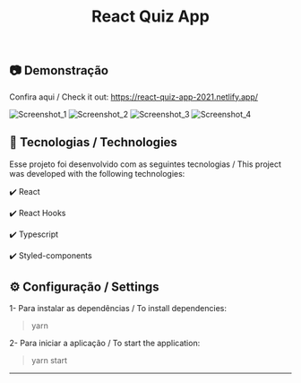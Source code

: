 <h1 align="center">
   React Quiz App
</h1>

<br>

## :camera: Demonstração

Confira aqui / Check it out: https://react-quiz-app-2021.netlify.app/

![Screenshot_1](https://user-images.githubusercontent.com/83718126/131019692-060e86a0-4aa6-4c34-8db3-dae55c131b9f.png)
![Screenshot_2](https://user-images.githubusercontent.com/83718126/131019700-acaba811-bb79-4b8f-b3ee-6a73f2607e20.png)
![Screenshot_3](https://user-images.githubusercontent.com/83718126/131019704-d8ded5d1-fb4f-445a-b48f-9e83eecdf656.png)
![Screenshot_4](https://user-images.githubusercontent.com/83718126/131019709-5fc75320-c7ac-4050-9cb9-4ad05131f4c6.png)

##

## :rocket: Tecnologias / Technologies

Esse projeto foi desenvolvido com as seguintes tecnologias / This project was developed with the following technologies:

✔️ React

✔️ React Hooks

✔️ Typescript

✔️ Styled-components

##

## ⚙ Configuração / Settings

1- Para instalar as dependências / To install dependencies:
> yarn

2- Para iniciar a aplicação / To start the application:
> yarn start


---

